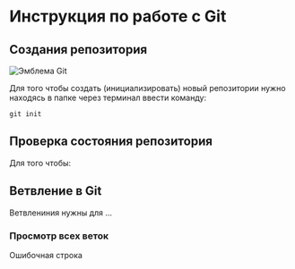 # **Инструкция по работе с Git**

## Создания репозитория

![Эмблема Git](Aidarka.jpg)

Для того чтобы создать (инициализировать) новый репозитории нужно находясь в папке через терминал ввести команду:

    git init

## Проверка состояния репозитория

Для того чтобы:

## Ветвление в Git

Ветвлениния нужны для ...

### Просмотр всех веток

Ошибочная строка
